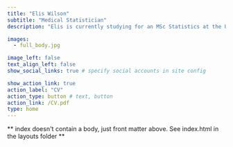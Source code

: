 ```yaml
---
title: "Elis Wilson"
subtitle: "Medical Statistician"
description: "Elis is currently studying for an MSc Statistics at the University of Warwick. His primary research interests include reweighting methods and treatment-switching in clinical trials. Elis is also interested in student engagement, having worked across both student unions and university projects."

images:
  - full_body.jpg

image_left: false
text_align_left: false
show_social_links: true # specify social accounts in site config

show_action_link: true
action_label: "CV"
action_type: button # text, button
action_link: /CV.pdf
type: home
---
```


** index doesn't contain a body, just front matter above.
See index.html in the layouts folder **
